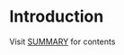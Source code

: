 # Introduction

Visit [SUMMARY](https://github.com/Godel-ai/docs-ai/tree/359a57ba4e8dd36e1588899d68d8d25a6667e9ae/SUMMARY.md) for contents
